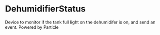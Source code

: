 # DehumidifierStatus

Device to monitor if the tank full light on the dehumidifer is on, and send an event. Powered by Particle